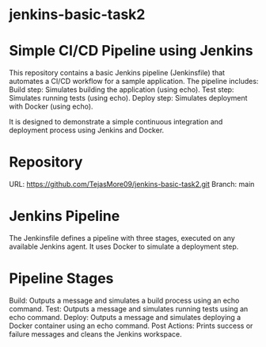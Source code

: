 # jenkins-basic-task2
# Simple CI/CD Pipeline using Jenkins
This repository contains a basic Jenkins pipeline (Jenkinsfile) that automates a CI/CD workflow for a sample application. The pipeline includes:
Build step: Simulates building the application (using echo).
Test step: Simulates running tests (using echo).
Deploy step: Simulates deployment with Docker (using echo).

It is designed to demonstrate a simple continuous integration and deployment process using Jenkins and Docker.

# Repository
URL: https://github.com/TejasMore09/jenkins-basic-task2.git
Branch: main

# Jenkins Pipeline
The Jenkinsfile defines a pipeline with three stages, executed on any available Jenkins agent. It uses Docker to simulate a deployment step.

# Pipeline Stages
Build: Outputs a message and simulates a build process using an echo command.
Test: Outputs a message and simulates running tests using an echo command.
Deploy: Outputs a message and simulates deploying a Docker container using an echo command.
Post Actions: Prints success or failure messages and cleans the Jenkins workspace.
